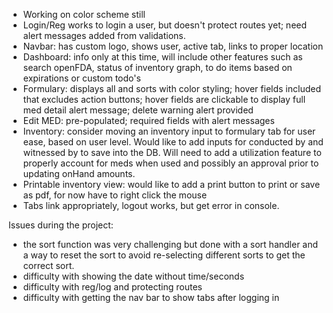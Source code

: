 - Working on color scheme still
- Login/Reg works to login a user, but doesn't protect routes yet; need alert messages added from validations.
- Navbar: has custom logo, shows user, active tab, links to proper location
- Dashboard: info only at this time, will include other features such as search openFDA, status of inventory graph, to do items based on expirations or custom todo's
- Formulary: displays all and sorts with color styling; hover fields included that excludes action buttons; hover fields are clickable to display full med detail alert message; delete warning alert provided
- Edit MED: pre-populated; required fields with alert messages
- Inventory: consider moving an inventory input to formulary tab for user ease, based on user level. Would like to add inputs for conducted by and witnessed by to save into the DB. Will need to add a utilization feature to properly account for meds when used and possibly an approval prior to updating onHand amounts.
- Printable inventory view: would like to add a print button to print or save as pdf, for now have to right click the mouse
- Tabs link appropriately, logout works, but get error in console.

Issues during the project: 
- the sort function was very challenging but done with a sort handler and a way to reset the sort to avoid re-selecting different sorts to get the correct sort.
- difficulty with showing the date without time/seconds
- difficulty with reg/log and protecting routes
- difficulty with getting the nav bar to show tabs after logging in